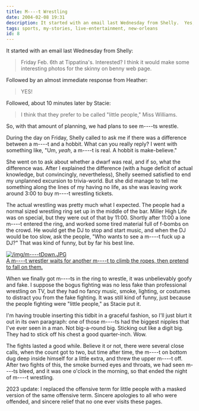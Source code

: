 ```yaml
---
title: M----t Wrestling
date: 2004-02-08 19:31
description: It started with an email last Wednesday from Shelly.  Yes, we went to see little people wrestling.  It's as problematic as you're thinking it might be.
tags: sports, my-stories, live-entertainment, new-orleans
id: 8
---
```

It started with an email last Wednesday from Shelly:

<blockquote>Friday Feb. 6th at Tippatina's. Interested? I think it would make some interesting photos for the skinny on benny web page.</blockquote>

Followed by an almost immediate response from Heather:

<blockquote>YES!</blockquote>

Followed, about 10 minutes later by Stacie:

<blockquote>I think that they prefer to be called "little people," Miss Williams.</blockquote>

So, with that amount of planning, we had plans to see m----ts wrestle.

During the day on Friday, Shelly called to ask me if there was a difference between a m----t and a hobbit.  What can you really reply?  I went with something like, "Um, <i>yeah</i>, a m----t is real.  A hobbit is make-believe."

She went on to ask about whether a dwarf was real, and if so, what the difference was.  After I explained the difference (with a huge deficit of actual knowledge, but convincingly, nevertheless), Shelly seemed satisfied to end my unplanned excursion to trivia-world.  But she did manage to tell me something along the lines of my having no life, as she was leaving work around 3:00 to buy m----t wrestling tickets.

The actual wrestling was pretty much what I expected.  The people had a normal sized wrestling ring set up in the middle of the bar.  Miller High Life was on special, but they were out of that by 11:00.  Shortly after 11:00 a lone m----t entered the ring, and worked some tired material full of f-bombs on the crowd.  He would get the DJ to stop and start music, and when the DJ would be too slow, ask the people, "Who wants to see a m----t fuck up a DJ?"  That was kind of funny, but by far his best line.

<a class="lightview alignright" href="/img/m----tDown.JPG" data-lightview-caption="A m----t wrestler waits for another m----t to climb the ropes, then pretend to fall on them.
" data-lightview-group="group1" style="width:350px;"><img src="/img/m----tDown.JPG" alt="/img/m----tDown.JPG"><br><span class="caption">A m----t wrestler waits for another m----t to climb the ropes, then pretend to fall on them.
</span></a>

When we finally got m----ts in the ring to wrestle, it was unbelievably goofy and fake.  I suppose the bogus fighting was no less fake than professional wrestling on TV, but they had no fancy music, smoke, lighting, or costumes to distract you from the fake fighting.  It was still kind of funny, just because the people fighting were "little people," as Stacie put it.

I'm having trouble inserting this tidbit in a graceful fashion, so I'll just blurt it out in its own paragraph:  one of those m----ts had the biggest nipples that I've ever seen in a man.  Not big-a-round big.  Sticking out like a digit big.  They had to stick off his chest a good quarter-inch.  Wow.

The fights lasted a good while.  Believe it or not, there were several close calls, when the count got to two, but time after time, the m----t on bottom dug deep inside himself for a little extra, and threw the upper m----t off.  After two fights of this, the smoke burned eyes and throats, we had seen m----ts bleed, and it was one o'clock in the morning, so that ended the night of m----t wrestling.

<div class="caption">2023 update:  I replaced the offensive term for little people with a masked version of the same offensive term.  Sincere apologies to all who were offended, and sincere relief that no one ever visits these pages.</div>
